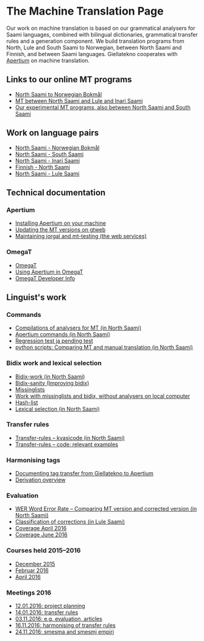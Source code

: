 # The Machine Translation Page


Our work on machine translation is based on our grammatical analysers
for Saami languages, combined with bilingual dictionaries, grammatical
transfer rules and a generation component. We build translation programs
from North, Lule and South Saami to Norwegian, between North Saami and
Finnish, and between Saami languages. Giellatekno cooperates with
[Apertium](http://wiki.apertium.org) on machine translation.

Links to our online MT programs
-------------------------------

-   [North Saami to Norwegian Bokmål](http://jorgal.uit.no/)
-   [MT between North Saami and Lule and Inari
    Saami](http://gtweb.uit.no/mt/)
-   [Our experimental MT programs, also between North Saami and South
    Saami](http://gtweb.uit.no/mt-testing/)

Work on language pairs
----------------------

-   [North Saami - Norwegian
    Bokmål](smenob/NorthSaamiNorwegianMachineTranslation.html)
-   [North Saami - South
    Saami](smesma/NorthSaamiSouthSaamiMachineTranslation.html)
-   [North Saami - Inari
    Saami](smesmn/NorthSaamiInariSaamiMachineTranslation.html)
-   [Finnish - North Saami](smefin/smefin.html)
-   [North Saami - Lule
    Saami](smesmj/NorthSaamiLuleSaamiMachineTranslation.html)

Technical documentation
-----------------------

### Apertium


-   [Installing Apertium on your
    machine](DailyCompilingOfApertiumFiles.html)
-   [Updating the MT versions on
    gtweb](infra/UpdatingApertiumOnGtweb.html)
-   [Maintaining jorgal and mt-testing (the web
    services)](ConfiguringUpdatingMTServer.html)

### OmegaT


-   [OmegaT](omegat/OmegaT.html)
-   [Using Apertium in OmegaT](infra/ApertiumOmegaT.html)
-   [OmegaT Developer Info](omegat/OmegaTTDeveloperInfo.html)

Linguist's work
---------------

### Commands

-   [Compilations of analysers for MT (in North
    Saami)](infra/Compilation.html)
-   [Apertium commands (in North Saami)](infra/ApertiumCommands.html)
-   [Regression test ja pending test](infra/Testing.html)
-   [python scripts: Comparing MT and manual translation (in North
    Saami)](infra/Paralleltexts.html)

### Bidix work and lexical selection


-   [Bidix-work (in North Saami)](infra/BidixWork.html)
-   [Bidix-sanity (Improving bidix)](infra/bidixsanity.html)
-   [Missinglists](infra/MissingList.html)
-   [Work with missinglists and bidix, without analysers on local
    computer](infra/StWorkers.html)
-   [Hash-list](infra/HashList.html)
-   [Lexical selection (in North Saami)](infra/LexicalSelection.html)

### Transfer rules


-   [Transfer-rules – kvasicode (in North
    Saami)](infra/TransferRules.html)
-   [Transfer-rules – code: relevant
    examples](infra/TransferRules_examples.html)

### Harmonising tags


-   [Documenting tag transfer from Giellatekno to
    Apertium](http://wiki.apertium.org/wiki/Integration_and_tagset_conversion_with_Giellatekno)
-   [Derivation overview](infra/DerivationOverview.html)

### Evaluation


-   [WER Word Error Rate – Comparing MT version and corrected version
    (in North Saami)](infra/WordErrorRateTesting.html)
-   [Classification of corrections (in Lule
    Saami)](infra/ErrorClassification.html)
-   [Coverage April 2016](courses/sjangertest.html)
-   [Coverage June 2016](courses/sjangertest2.html)

### Courses held 2015–2016


-   [December 2015](courses/courseDecember2015.html)
-   [Februar 2016](courses/courseFebruar2016.html)
-   [April 2016](courses/courseApril2016.html)

### Meetings 2016

-   [12.01.2016: project planning](meetings/160112.html)
-   [14.01.2016: transfer rules](meetings/160114.html)
-   [03.11.2016: e.g. evaluation, articles](meetings/161103.html)
-   [16.11.2016: harmonising of transfer rules](meetings/161116.html)
-   [24.11.2016: smesma and smesmj empiri](meetings/161124.html)
